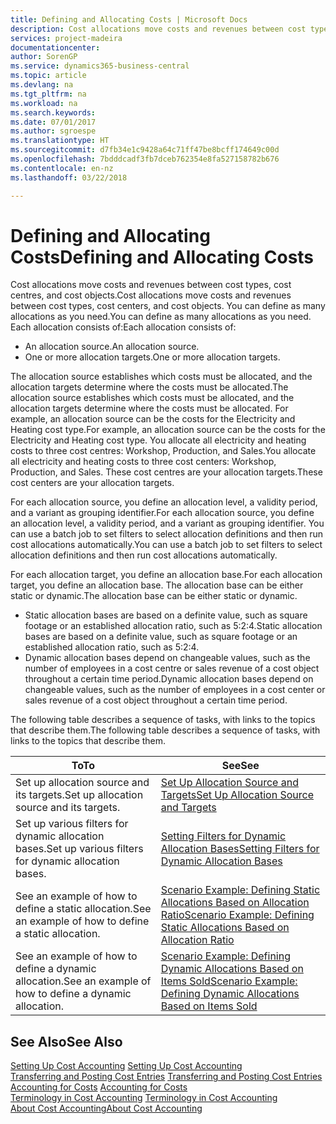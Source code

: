 ```yaml
---
title: Defining and Allocating Costs | Microsoft Docs
description: Cost allocations move costs and revenues between cost types, cost centres, and cost objects. You can define as many allocations as you need.
services: project-madeira
documentationcenter: 
author: SorenGP
ms.service: dynamics365-business-central
ms.topic: article
ms.devlang: na
ms.tgt_pltfrm: na
ms.workload: na
ms.search.keywords: 
ms.date: 07/01/2017
ms.author: sgroespe
ms.translationtype: HT
ms.sourcegitcommit: d7fb34e1c9428a64c71ff47be8bcff174649c00d
ms.openlocfilehash: 7bdddcadf3fb7dceb762354e8fa527158782b676
ms.contentlocale: en-nz
ms.lasthandoff: 03/22/2018

---
```

# <a name="defining-and-allocating-costs"></a><span data-ttu-id="a895b-104">Defining and Allocating Costs</span><span class="sxs-lookup"><span data-stu-id="a895b-104">Defining and Allocating Costs</span></span>
<span data-ttu-id="a895b-105">Cost allocations move costs and revenues between cost types, cost centres, and cost objects.</span><span class="sxs-lookup"><span data-stu-id="a895b-105">Cost allocations move costs and revenues between cost types, cost centers, and cost objects.</span></span> <span data-ttu-id="a895b-106">You can define as many allocations as you need.</span><span class="sxs-lookup"><span data-stu-id="a895b-106">You can define as many allocations as you need.</span></span> <span data-ttu-id="a895b-107">Each allocation consists of:</span><span class="sxs-lookup"><span data-stu-id="a895b-107">Each allocation consists of:</span></span>  

-   <span data-ttu-id="a895b-108">An allocation source.</span><span class="sxs-lookup"><span data-stu-id="a895b-108">An allocation source.</span></span>  
-   <span data-ttu-id="a895b-109">One or more allocation targets.</span><span class="sxs-lookup"><span data-stu-id="a895b-109">One or more allocation targets.</span></span>  

<span data-ttu-id="a895b-110">The allocation source establishes which costs must be allocated, and the allocation targets determine where the costs must be allocated.</span><span class="sxs-lookup"><span data-stu-id="a895b-110">The allocation source establishes which costs must be allocated, and the allocation targets determine where the costs must be allocated.</span></span> <span data-ttu-id="a895b-111">For example, an allocation source can be the costs for the Electricity and Heating cost type.</span><span class="sxs-lookup"><span data-stu-id="a895b-111">For example, an allocation source can be the costs for the Electricity and Heating cost type.</span></span> <span data-ttu-id="a895b-112">You allocate all electricity and heating costs to three cost centres: Workshop, Production, and Sales.</span><span class="sxs-lookup"><span data-stu-id="a895b-112">You allocate all electricity and heating costs to three cost centers: Workshop, Production, and Sales.</span></span> <span data-ttu-id="a895b-113">These cost centres are your allocation targets.</span><span class="sxs-lookup"><span data-stu-id="a895b-113">These cost centers are your allocation targets.</span></span>  

<span data-ttu-id="a895b-114">For each allocation source, you define an allocation level, a validity period, and a variant as grouping identifier.</span><span class="sxs-lookup"><span data-stu-id="a895b-114">For each allocation source, you define an allocation level, a validity period, and a variant as grouping identifier.</span></span> <span data-ttu-id="a895b-115">You can use a batch job to set filters to select allocation definitions and then run cost allocations automatically.</span><span class="sxs-lookup"><span data-stu-id="a895b-115">You can use a batch job to set filters to select allocation definitions and then run cost allocations automatically.</span></span>  

<span data-ttu-id="a895b-116">For each allocation target, you define an allocation base.</span><span class="sxs-lookup"><span data-stu-id="a895b-116">For each allocation target, you define an allocation base.</span></span> <span data-ttu-id="a895b-117">The allocation base can be either static or dynamic.</span><span class="sxs-lookup"><span data-stu-id="a895b-117">The allocation base can be either static or dynamic.</span></span>  

-   <span data-ttu-id="a895b-118">Static allocation bases are based on a definite value, such as square footage or an established allocation ratio, such as 5:2:4.</span><span class="sxs-lookup"><span data-stu-id="a895b-118">Static allocation bases are based on a definite value, such as square footage or an established allocation ratio, such as 5:2:4.</span></span>  
-   <span data-ttu-id="a895b-119">Dynamic allocation bases depend on changeable values, such as the number of employees in a cost centre or sales revenue of a cost object throughout a certain time period.</span><span class="sxs-lookup"><span data-stu-id="a895b-119">Dynamic allocation bases depend on changeable values, such as the number of employees in a cost center or sales revenue of a cost object throughout a certain time period.</span></span>  

<span data-ttu-id="a895b-120">The following table describes a sequence of tasks, with links to the topics that describe them.</span><span class="sxs-lookup"><span data-stu-id="a895b-120">The following table describes a sequence of tasks, with links to the topics that describe them.</span></span>

|<span data-ttu-id="a895b-121">To</span><span class="sxs-lookup"><span data-stu-id="a895b-121">To</span></span>|<span data-ttu-id="a895b-122">See</span><span class="sxs-lookup"><span data-stu-id="a895b-122">See</span></span>|  
|--------|---------|  
|<span data-ttu-id="a895b-123">Set up allocation source and its targets.</span><span class="sxs-lookup"><span data-stu-id="a895b-123">Set up allocation source and its targets.</span></span>|[<span data-ttu-id="a895b-124">Set Up Allocation Source and Targets</span><span class="sxs-lookup"><span data-stu-id="a895b-124">Set Up Allocation Source and Targets</span></span>](finance-how-to-set-up-allocation-source-and-targets.md)|  
|<span data-ttu-id="a895b-125">Set up various filters for dynamic allocation bases.</span><span class="sxs-lookup"><span data-stu-id="a895b-125">Set up various filters for dynamic allocation bases.</span></span>|[<span data-ttu-id="a895b-126">Setting Filters for Dynamic Allocation Bases</span><span class="sxs-lookup"><span data-stu-id="a895b-126">Setting Filters for Dynamic Allocation Bases</span></span>](finance-setting-filters-for-dynamic-allocation-bases.md)|  
|<span data-ttu-id="a895b-127">See an example of how to define a static allocation.</span><span class="sxs-lookup"><span data-stu-id="a895b-127">See an example of how to define a static allocation.</span></span>|[<span data-ttu-id="a895b-128">Scenario Example: Defining Static Allocations Based on Allocation Ratio</span><span class="sxs-lookup"><span data-stu-id="a895b-128">Scenario Example: Defining Static Allocations Based on Allocation Ratio</span></span>](finance-scenario-example-defining-static-allocations-based-on-allocation-ratio.md)|  
|<span data-ttu-id="a895b-129">See an example of how to define a dynamic allocation.</span><span class="sxs-lookup"><span data-stu-id="a895b-129">See an example of how to define a dynamic allocation.</span></span>|[<span data-ttu-id="a895b-130">Scenario Example: Defining Dynamic Allocations Based on Items Sold</span><span class="sxs-lookup"><span data-stu-id="a895b-130">Scenario Example: Defining Dynamic Allocations Based on Items Sold</span></span>](finance-scenario-example-defining-dynamic-allocations-based-on-items-sold.md)|  

## <a name="see-also"></a><span data-ttu-id="a895b-131">See Also</span><span class="sxs-lookup"><span data-stu-id="a895b-131">See Also</span></span>  
 <span data-ttu-id="a895b-132">[Setting Up Cost Accounting](finance-set-up-cost-accounting.md) </span><span class="sxs-lookup"><span data-stu-id="a895b-132">[Setting Up Cost Accounting](finance-set-up-cost-accounting.md) </span></span>  
 <span data-ttu-id="a895b-133">[Transferring and Posting Cost Entries](finance-transfer-and-post-cost-entries.md) </span><span class="sxs-lookup"><span data-stu-id="a895b-133">[Transferring and Posting Cost Entries](finance-transfer-and-post-cost-entries.md) </span></span>  
 <span data-ttu-id="a895b-134">[Accounting for Costs](finance-manage-cost-accounting.md) </span><span class="sxs-lookup"><span data-stu-id="a895b-134">[Accounting for Costs](finance-manage-cost-accounting.md) </span></span>  
 <span data-ttu-id="a895b-135">[Terminology in Cost Accounting](finance-terminology-in-cost-accounting.md) </span><span class="sxs-lookup"><span data-stu-id="a895b-135">[Terminology in Cost Accounting](finance-terminology-in-cost-accounting.md) </span></span>  
 [<span data-ttu-id="a895b-136">About Cost Accounting</span><span class="sxs-lookup"><span data-stu-id="a895b-136">About Cost Accounting</span></span>](finance-about-cost-accounting.md)


